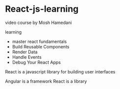 # React-js-learning
video course by Mosh Hamedani
 
 learning 
 * master react fundamentals
 * Build Reusable Components
 * Render Data
 * Handle Events
 * Debug Your React Apps
 
 React is a javascript library for building user interfaces
 
 Angular is a framework
 React is a library
 
